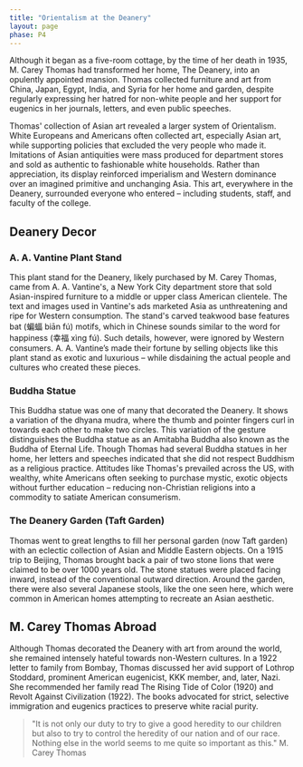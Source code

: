 ```yaml
---
title: "Orientalism at the Deanery"
layout: page
phase: P4
---
```


Although it began as a five-room cottage, by the time of her death in 1935, M. Carey Thomas had transformed her home, The Deanery, into an opulently appointed mansion. Thomas collected furniture and art from China, Japan, Egypt, India, and Syria for her home and garden, despite regularly expressing her hatred for non-white people and her support for eugenics in her journals, letters, and even public speeches. ​

Thomas' collection of Asian art revealed a larger system of Orientalism. White Europeans and Americans often collected art, especially Asian art, while supporting policies that excluded the very people who made it. Imitations of Asian antiquities were mass produced for department stores and sold as authentic to fashionable white households. Rather than appreciation, its display reinforced imperialism and Western dominance over an imagined primitive and unchanging Asia. This art, everywhere in the Deanery, surrounded everyone who entered – including students, staff, and faculty of the college. 

## Deanery Decor

### A. A. Vantine Plant Stand 

This plant stand for the Deanery, likely purchased by M. Carey Thomas, came from A. A. Vantine's, a New York City department store that sold Asian-inspired furniture to a middle or upper class American clientele. The text and images used in Vantine's ads marketed Asia as unthreatening and ripe for Western consumption. The stand's carved teakwood base features bat (蝙蝠 biān fú) motifs, which in Chinese sounds similar to the word for happiness (幸福 xìng fú). Such details, however, were ignored by Western consumers. A. A. Vantine’s made their fortune by selling objects like this plant stand as exotic and luxurious – while disdaining the actual people and cultures who created these pieces. ​

### Buddha Statue 

This Buddha statue was one of many that decorated the Deanery. It shows a variation of the dhyana mudra, where the thumb and pointer fingers curl in towards each other to make two circles. This variation of the gesture distinguishes the Buddha statue as an Amitabha Buddha also known as the Buddha of Eternal Life. Though Thomas had several Buddha statues in her home, her letters and speeches indicated that she did not respect Buddhism as a religious practice. Attitudes like Thomas's prevailed across the US, with wealthy, white Americans often seeking to purchase mystic, exotic objects without further education – reducing non-Christian religions into a commodity to satiate American consumerism. ​

### The Deanery Garden (Taft Garden)

Thomas went to great lengths to fill her personal garden (now Taft garden) with an eclectic collection of Asian and Middle Eastern objects. On a 1915 trip to Beijing, Thomas brought back a pair of two stone lions that were claimed to be over 1000 years old. The stone statues were placed facing inward, instead of the conventional outward direction. Around the garden, there were also several Japanese stools, like the one seen here, which were common in American homes attempting to recreate an Asian aesthetic. ​

## M. Carey Thomas Abroad 

Although Thomas decorated the Deanery with art from around the world, she remained intensely hateful towards non-Western cultures. In a 1922 letter to family from Bombay, Thomas discussed her avid support of Lothrop Stoddard, prominent American eugenicist, KKK member, and, later, Nazi. She recommended her family read The Rising Tide of Color (1920) and Revolt Against Civilization (1922). The books advocated for strict, selective immigration and eugenics practices to preserve white racial purity.​

   > "It is not only our duty to try to give a good heredity to our children but also to try to control the heredity of our nation and of our race. Nothing else in the world seems to me quite so important as this." M. Carey Thomas ​
​